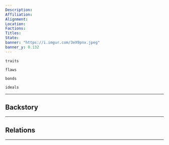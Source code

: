 ```yaml
---
Description: 
Affiliation: 
Alignment:
Location: 
Factions:
Titles:
State:
banner: "https://i.imgur.com/3eX9pnx.jpeg"
banner_y: 0.132
---
```


```ad-Tr
traits
```

```ad-fw
flaws
```

```ad-Bd
bonds
```

```ad-idl
ideals
```

---
## Backstory


___
## Relations


___

